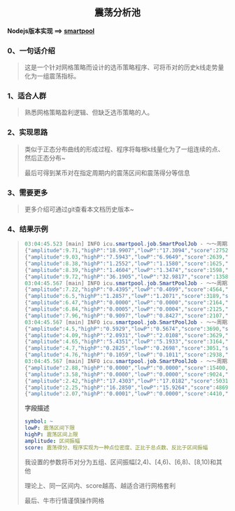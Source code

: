 <center>
  <h2>
    震荡分析池
  </h2>
</center>


**Nodejs版本实现  ==> [smartpool](https://github.com/foreverchens/smartpool-nodejs)** 


### 0、一句话介绍

> 这是一个针对网格策略而设计的选币策略程序、可将币对的历史k线走势量化为一组震荡指标。

### 1、适合人群

> 熟悉网格策略盈利逻辑、但缺乏选币策略的人。

### 2、实现思路

> 类似于正态分布曲线的形成过程、程序将每根k线量化为了一组连续的点、然后正态分布~
>
> 最后可得到某币对在指定周期内的震荡区间和震荡得分等信息

### 3、需要更多

> 更多介绍可通过git查看本文档历史版本~

### 4、结果示例

> ```java
> 03:04:45.523 [main] INFO icu.smartpool.job.SmartPoolJob - ～～周期24H-振幅-[8,10)-前5排名～～
> {"amplitude":9.71,"highP":"18.9907","lowP":"17.3094","score":2752,"symbol":"DCRUSDT"}
> {"amplitude":9.03,"highP":"7.5943","lowP":"6.9649","score":2639,"symbol":"PROMUSDT"}
> {"amplitude":8.38,"highP":"1.2552","lowP":"1.1580","score":1625,"symbol":"NTRNUSDT"}
> {"amplitude":8.39,"highP":"1.4604","lowP":"1.3474","score":1598,"symbol":"SUIUSDT"}
> {"amplitude":9.72,"highP":"36.1905","lowP":"32.9817","score":1358,"symbol":"AVAXUSDT"}
> 03:04:45.567 [main] INFO icu.smartpool.job.SmartPoolJob - ～～周期24H-振幅-[6,8)-前5排名～～
> {"amplitude":7.22,"highP":"0.4395","lowP":"0.4099","score":4564,"symbol":"ALTUSDT"}
> {"amplitude":6.5,"highP":"1.2857","lowP":"1.2071","score":3189,"symbol":"AIUSDT"}
> {"amplitude":6.47,"highP":"0.0000","lowP":"0.0000","score":2164,"symbol":"BONKUSDT"}
> {"amplitude":6.84,"highP":"0.0005","lowP":"0.0004","score":2125,"symbol":"1000SATSUSDT"}
> {"amplitude":7.96,"highP":"0.9097","lowP":"0.8427","score":2107,"symbol":"XAIUSDT"}
> 03:04:45.567 [main] INFO icu.smartpool.job.SmartPoolJob - ～～周期24H-振幅-[4,6)-前5排名～～
> {"amplitude":4.5,"highP":"0.5929","lowP":"0.5674","score":3690,"symbol":"NFPUSDT"}
> {"amplitude":4.09,"highP":"2.0931","lowP":"2.0108","score":3629,"symbol":"RADUSDT"}
> {"amplitude":4.65,"highP":"5.4351","lowP":"5.1933","score":3164,"symbol":"UMAUSDT"}
> {"amplitude":4.7,"highP":"0.2825","lowP":"0.2698","score":3051,"symbol":"DUSKUSDT"}
> {"amplitude":4.76,"highP":"0.1059","lowP":"0.1011","score":2938,"symbol":"OMUSDT"}
> 03:04:45.567 [main] INFO icu.smartpool.job.SmartPoolJob - ～～周期24H-振幅-[2,4)-前5排名～～
> {"amplitude":2.88,"highP":"0.0000","lowP":"0.0000","score":15400,"symbol":"PEPEUSDT"}
> {"amplitude":3.58,"highP":"0.0000","lowP":"0.0000","score":9024,"symbol":"BTTCUSDT"}
> {"amplitude":2.42,"highP":"17.4303","lowP":"17.0182","score":5031,"symbol":"TIAUSDT"}
> {"amplitude":2.25,"highP":"16.2850","lowP":"15.9264","score":4869,"symbol":"CREAMUSDT"}
> {"amplitude":2.07,"highP":"0.0001","lowP":"0.0000","score":4410,"symbol":"LUNCUSDT"}
> ```
>
> **字段描述**
>
> ```yaml
> symbol: ~
> lowP: 震荡区间下限
> highP: 震荡区间上限
> amplitude: 区间振幅
> score: 震荡得分、程序实现为一种点位密度、正比于总点数、反比于区间振幅
> ```
>
> 我设置的参数将币对分为五组、区间振幅[2,4)、[4,6)、[6,8)、[8,10)和其他
>
> 理论上、同一区间内、score越高、越适合进行网格套利
>
> 最后、牛市行情谨慎操作网格